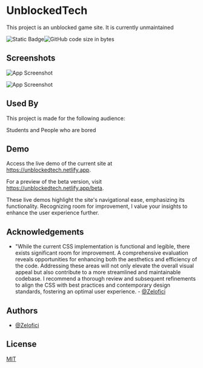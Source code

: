 
# UnblockedTech

This project is an unblocked game site. It is currently unmaintained

![Static Badge](https://img.shields.io/badge/Maintained%3F%20-%20No%20-DC3545)![GitHub code size in bytes](https://img.shields.io/github/languages/code-size/MrDevTheDev/unblockedtech)


## Screenshots

![App Screenshot](https://i.ibb.co/TRP5dMM/Screenshot-2023-11-22-193705.png)

![App Screenshot](https://i.ibb.co/HdnVrDS/Screenshot-2023-11-22-193830.png)


## Used By

This project is made for the following audience:

Students and People who are bored


## Demo

Access the live demo of the current site at https://unblockedtech.netlify.app.

For a preview of the beta version, visit https://unblockedtech.netlify.app/beta.

These live demos highlight the site's navigational ease, emphasizing its functionality. Recognizing room for improvement, I value your insights to enhance the user experience further.
## Acknowledgements

 - "While the current CSS implementation is functional and legible, there exists significant room for improvement. A comprehensive evaluation reveals opportunities for enhancing both the aesthetics and efficiency of the code. Addressing these areas will not only elevate the overall visual appeal but also contribute to a more streamlined and maintainable codebase. I recommend a thorough review and subsequent refinements to align the CSS with best practices and contemporary design standards, fostering an optimal user experience. - [@Zelofici](https://www.github.com/MrDevTheDev)


## Authors

- [@Zelofici](https://www.github.com/MrDevTheDev)


## License

[MIT](https://choosealicense.com/licenses/mit/)

